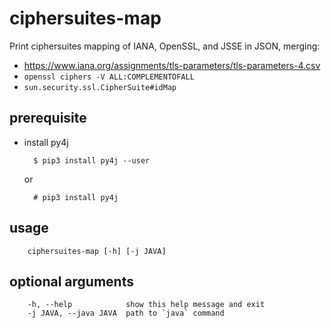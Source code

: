 # ciphersuites-map

Print ciphersuites mapping of IANA, OpenSSL, and JSSE in JSON, merging:
* https://www.iana.org/assignments/tls-parameters/tls-parameters-4.csv
* `openssl ciphers -V ALL:COMPLEMENTOFALL`
* `sun.security.ssl.CipherSuite#idMap`

## prerequisite

* install py4j

        $ pip3 install py4j --user

  or

        # pip3 install py4j

## usage

        ciphersuites-map [-h] [-j JAVA]

## optional arguments

        -h, --help            show this help message and exit
        -j JAVA, --java JAVA  path to `java` command
